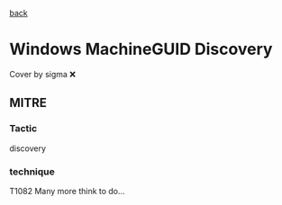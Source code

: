 [back](../index.md)
# Windows MachineGUID Discovery
Cover by sigma :x: 
## MITRE
### Tactic
discovery
### technique
T1082
Many more think to do...